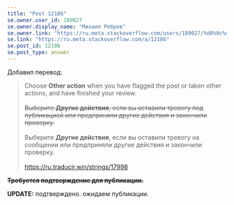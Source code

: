```yaml
---
title: "Post 12186"
se.owner.user_id: 189027
se.owner.display_name: "Михаил Ребров"
se.owner.link: "https://ru.meta.stackoverflow.com/users/189027/%d0%9c%d0%b8%d1%85%d0%b0%d0%b8%d0%bb-%d0%a0%d0%b5%d0%b1%d1%80%d0%be%d0%b2"
se.link: "https://ru.meta.stackoverflow.com/a/12186"
se.post_id: 12186
se.post_type: answer
---
```

<p>Добавил перевод:</p>
<blockquote>
<p>Choose <strong>Other action</strong> when you have flagged the post or taken other actions, and have finished your review.<br/><br/>
<strike>Выберите <strong>Другие действия</strong>, если вы оставили тревогу под публикацией или предприняли другие действия и закончили проверку.</strike><br/><br/>
Выберите <strong>Другие действия</strong>, если вы оставили тревогу на сообщении или предприняли другие действия и закончили проверку.<br/><br/>
<a href="https://ru.traducir.win/strings/17998" rel="nofollow noreferrer">https://ru.traducir.win/strings/17998</a></p>
</blockquote>
<p><strike><strong>Требуется подтверждение для публикации.</strong></strike></p>
<p><strong>UPDATE:</strong> подтверждено. ожидаем публикации.</p>
